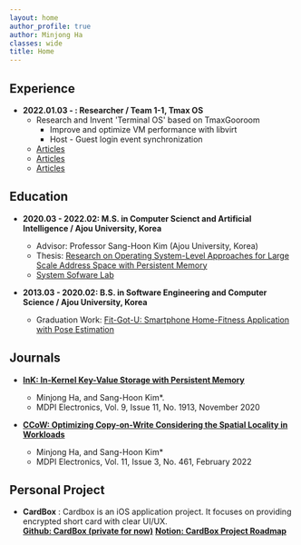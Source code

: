 ```yaml
---
layout: home
author_profile: true
author: Minjong Ha
classes: wide
title: Home
---
```


## Experience
  * __2022.01.03 - : Researcher / Team 1-1, Tmax OS__
     - Research and Invent 'Terminal OS' based on TmaxGooroom
	    - Improve and optimize VM performance with libvirt
		- Host - Guest login event synchronization  
	 - [Articles](https://www.techm.kr/news/articleView.html?idxno=94396)
	 - [Articles](http://www.dt.co.kr/contents.html?article_no=2022022102109931650003&ref=naver)
	 - [Articles](http://it.chosun.com/site/data/html_dir/2022/02/23/2022022301994.html)


## Education
  * __2020.03 - 2022.02: M.S. in Computer Scienct and Artificial Intelligence / Ajou University, Korea__
     - Advisor: Professor Sang-Hoon Kim (Ajou University, Korea)
	 - Thesis: [Research on Operating System-Level Approaches for Large Scale Address Space with Persistent Memory](https://dcoll.ajou.ac.kr/dcollection/srch/srchDetail/000000031395)
	 - [System Sofware Lab](https://sslab.ajou.ac.kr/)

  * __2013.03 - 2020.02: B.S. in Software Engineering and Computer Science / Ajou University, Korea__
     - Graduation Work: [Fit-Got-U: Smartphone Home-Fitness Application with Pose Estimation](https://github.com/minjong-ha/Fit-Got-U)


## Journals
  * __[InK: In-Kernel Key-Value Storage with Persistent Memory](https://doi.org/10.3390/electronics9111913)__
     - Minjong Ha, and Sang-Hoon Kim*.
	 - MDPI Electronics, Vol. 9, Issue 11, No. 1913, November 2020

  * __[CCoW: Optimizing Copy-on-Write Considering the Spatial Locality in Workloads](https://doi.org/10.3390/electronics11030461)__
     - Minjong Ha, and Sang-Hoon Kim*
	 - MDPI Electronics, Vol. 11, Issue 3, No. 461, February 2022


## Personal Project
  * __CardBox__
  : Cardbox is an iOS application project. It focuses on providing encrypted short card with clear UI/UX.  
  __[Github: CardBox (private for now)](https://github.com/minjong-ha/cardbox)__
  __[Notion: CardBox Project Roadmap](https://www.notion.so/CardBox-bb5bce7e77c8452887465d6e9a5a35fd)__

